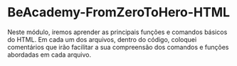 # BeAcademy-FromZeroToHero-HTML

Neste módulo, iremos aprender as principais funções e comandos básicos do HTML.
Em cada um dos arquivos, dentro do código, coloquei comentários que irão facilitar
a sua compreensão dos comandos e funções abordadas em cada arquivo.